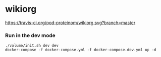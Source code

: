 # wikiorg
https://travis-ci.org/pod-proteinom/wikiorg.svg?branch=master

### Run in the dev mode
	./volume/init.sh dev dev
	docker-compose -f docker-compose.yml -f docker-compose.dev.yml up -d